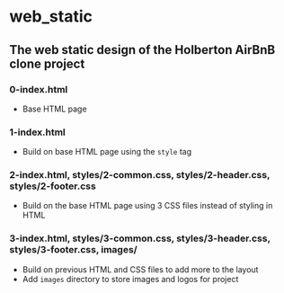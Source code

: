 # web_static

## The web static design of the Holberton AirBnB clone project
### 0-index.html
* Base HTML page

### 1-index.html
* Build on base HTML page using the `style` tag

### 2-index.html, styles/2-common.css, styles/2-header.css, styles/2-footer.css
* Build on the base HTML page using 3 CSS files instead of styling in HTML

### 3-index.html, styles/3-common.css, styles/3-header.css, styles/3-footer.css, images/
* Build on previous HTML and CSS files to add more to the layout
* Add `images` directory to store images and logos for project
